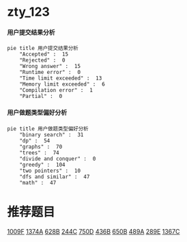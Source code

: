 # zty_123

<!-- tabs:start -->



#### **用户提交结果分析**

```mermaid
pie title 用户提交结果分析
    "Accepted" :  15
    "Rejected" :  0
    "Wrong answer" :  15
    "Runtime error" :  0
    "Time limit exceeded" :  13
    "Memory limit exceeded" :  6
    "Compilation error" :  1
    "Partial" :  0
```

#### **用户做题类型偏好分析**

```mermaid
pie title 用户做题类型偏好分析
    "binary search" :  31
    "dp" :  54
    "graphs" :  70
    "trees" :  74
    "divide and conquer" :  0
    "greedy" :  104
    "two pointers" :  10
    "dfs and similar" :  47
    "math" :  47
```



<!-- tabs:end -->
# 推荐题目
[1009F](https://codeforces.com/contest/1009/problem/F)
[1374A](https://codeforces.com/contest/1374/problem/A)
[628B](https://codeforces.com/contest/628/problem/B)
[244C](https://codeforces.com/contest/244/problem/C)
[750D](https://codeforces.com/contest/750/problem/D)
[436B](https://codeforces.com/contest/436/problem/B)
[650B](https://codeforces.com/contest/650/problem/B)
[489A](https://codeforces.com/contest/489/problem/A)
[289E](https://codeforces.com/contest/289/problem/E)
[1367C](https://codeforces.com/contest/1367/problem/C)

